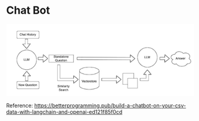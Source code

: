 # Chat Bot


![Workflow](Flow.png)


Reference:
https://betterprogramming.pub/build-a-chatbot-on-your-csv-data-with-langchain-and-openai-ed121f85f0cd
